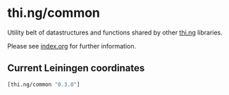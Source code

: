 # thi.ng/common

Utility belt of datastructures and functions shared by other
[thi.ng](https://github.com/thi-ng/) libraries.

Please see [index.org](index.org) for further information.

## Current Leiningen coordinates

```clj
[thi.ng/common "0.3.0"]
```
